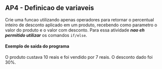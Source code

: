 ## AP4 - Definicao de variaveis

Crie uma funcao utilizando apenas operadores para retornar o percentual inteiro de desconto aplicado em um produto,
recebendo como parametro o valor do produto e o valor com desconto. Para essa atividade _**nao eh permitido utilizar**_
os comandos `if/else`. 

#### Exemplo de saida do programa
O produto custava 10 reais e foi vendido por 7 reais.
O desconto dado foi 30%.
